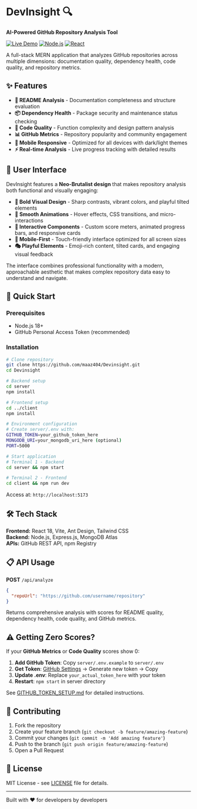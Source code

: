 # DevInsight 🔍

**AI-Powered GitHub Repository Analysis Tool**

[![Live Demo](https://img.shields.io/badge/demo-live-brightgreen)](https://maaz404.github.io/Devinsight)
[![Node.js](https://img.shields.io/badge/Node.js-18.x-339933?style=flat&logo=node.js)](https://nodejs.org/)
[![React](https://img.shields.io/badge/React-18.x-61DAFB?style=flat&logo=react)](https://reactjs.org/)

A full-stack MERN application that analyzes GitHub repositories across multiple dimensions: documentation quality, dependency health, code quality, and repository metrics.

## ✨ Features

- **📄 README Analysis** - Documentation completeness and structure evaluation
- **📦 Dependency Health** - Package security and maintenance status checking
- **🐛 Code Quality** - Function complexity and design pattern analysis
- **📊 GitHub Metrics** - Repository popularity and community engagement
- **📱 Mobile Responsive** - Optimized for all devices with dark/light themes
- **⚡ Real-time Analysis** - Live progress tracking with detailed results

## 🎨 User Interface

DevInsight features a **Neo-Brutalist design** that makes repository analysis both functional and visually engaging:

- **🎪 Bold Visual Design** - Sharp contrasts, vibrant colors, and playful tilted elements
- **💫 Smooth Animations** - Hover effects, CSS transitions, and micro-interactions
- **🎯 Interactive Components** - Custom score meters, animated progress bars, and responsive cards
- **📱 Mobile-First** - Touch-friendly interface optimized for all screen sizes
- **🎭 Playful Elements** - Emoji-rich content, tilted cards, and engaging visual feedback

The interface combines professional functionality with a modern, approachable aesthetic that makes complex repository data easy to understand and navigate.

## 🚀 Quick Start

### Prerequisites

- Node.js 18+
- GitHub Personal Access Token (recommended)

### Installation

```bash
# Clone repository
git clone https://github.com/maaz404/Devinsight.git
cd Devinsight

# Backend setup
cd server
npm install

# Frontend setup
cd ../client
npm install

# Environment configuration
# Create server/.env with:
GITHUB_TOKEN=your_github_token_here
MONGODB_URI=your_mongodb_uri_here (optional)
PORT=5000

# Start application
# Terminal 1 - Backend
cd server && npm start

# Terminal 2 - Frontend
cd client && npm run dev
```

Access at: `http://localhost:5173`

## 🛠️ Tech Stack

**Frontend:** React 18, Vite, Ant Design, Tailwind CSS  
**Backend:** Node.js, Express.js, MongoDB Atlas  
**APIs:** GitHub REST API, npm Registry

## 📋 API Usage

**POST** `/api/analyze`

```json
{
  "repoUrl": "https://github.com/username/repository"
}
```

Returns comprehensive analysis with scores for README quality, dependency health, code quality, and GitHub metrics.

## ⚠️ Getting Zero Scores?

If your **GitHub Metrics** or **Code Quality** scores show 0:

1. **Add GitHub Token**: Copy `server/.env.example` to `server/.env`
2. **Get Token**: [GitHub Settings](https://github.com/settings/tokens) → Generate new token → Copy
3. **Update .env**: Replace `your_actual_token_here` with your token
4. **Restart**: `npm start` in server directory

See [GITHUB_TOKEN_SETUP.md](GITHUB_TOKEN_SETUP.md) for detailed instructions.

## 🤝 Contributing

1. Fork the repository
2. Create your feature branch (`git checkout -b feature/amazing-feature`)
3. Commit your changes (`git commit -m 'Add amazing feature'`)
4. Push to the branch (`git push origin feature/amazing-feature`)
5. Open a Pull Request

## 📄 License

MIT License - see [LICENSE](LICENSE) file for details.

---

Built with ❤️ for developers by developers
